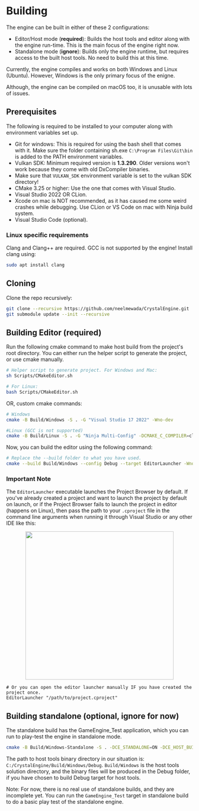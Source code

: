 # Building

The engine can be built in either of these 2 configurations:
* Editor/Host mode (**required**): Builds the host tools and editor along with the engine run-time. This is the main focus of the engine right now.
* Standalone mode (**ignore**): Builds only the engine runtime, but requires access to the built host tools. No need to build this at this time.

Currently, the engine compiles and works on both Windows and Linux (Ubuntu). However, Windows is the only primary focus of the enigne.

Although, the engine can be compiled on macOS too, it is unusable with lots of issues.

## Prerequisites

The following is required to be installed to your computer along with environment variables set up.

- Git for windows: This is required for using the bash shell that comes with it. Make sure the folder containing sh.exe `C:\Program Files\Git\bin` is added to the PATH environment variables.
- Vulkan SDK: Minimum required version is **1.3.290**. Older versions won't work because they come with old DxCompiler binaries.
- Make sure that `VULKAN_SDK` environment variable is set to the vulkan SDK directory!
- CMake 3.25 or higher: Use the one that comes with Visual Studio.
- Visual Studio 2022 OR CLion.
- Xcode on mac is NOT recommended, as it has caused me some weird crashes while debugging. Use CLion or VS Code on mac with Ninja build system.
- Visual Studio Code (optional).

### Linux specific requirements

Clang and Clang++ are required. GCC is not supported by the engine! Install clang using:

```sh
sudo apt install clang
```
## Cloning

Clone the repo recursively:

```sh
git clone --recursive https://github.com/neelmewada/CrystalEngine.git
git submodule update --init --recursive
```

## Building Editor (required)

Run the following cmake command to make host build from the project's root directory. You can either run the helper script to generate the project, or use cmake manually.

```sh
# Helper script to generate project. For Windows and Mac: 
sh Scripts/CMakeEditor.sh

# For Linux:
bash Scripts/CMakeEditor.sh
```

OR, custom cmake commands:

```sh
# Windows
cmake -B Build/Windows -S . -G "Visual Studio 17 2022" -Wno-dev

#Linux (GCC is not supported)
cmake -B Build/Linux -S . -G "Ninja Multi-Config" -DCMAKE_C_COMPILER=clang -DCMAKE_CXX_COMPILER=clang++ -Wno-dev
```

Now, you can build the editor using the following command:

```sh
# Replace the --build folder to what you have used.
cmake --build Build/Windows --config Debug --target EditorLauncher -Wno-dev
```

### Important Note

The `EditorLauncher` executable launches the Project Browser by default. If you've already created a project and want to launch the project by default on launch, or if the Project Browser fails to launch the project in editor (happens on Linux), then pass the path to your `.cproject` file in the command line arguments when running it through Visual Studio or any other IDE like this:

<p align="center">
    <img src="./Images/EditorLauncherProjectPath.png" width=400>
</p>

```shell
# Or you can open the editor launcher manually IF you have created the project once.
EditorLauncher "/path/to/project.cproject"
```

## Building standalone (optional, ignore for now)

The standalone build has the GameEngine_Test application, which you can run to play-test the engine in standalone mode.

```sh
cmake -B Build/Windows-Standalone -S . -DCE_STANDALONE=ON -DCE_HOST_BUILD_DIR="<Path To host tools binary dir>" -DCMAKE_SYSTEM_NAME=Windows -Wno-Dev
```

The path to host tools binary directory in our situation is:
`C:/CrystalEngine/Build/Windows/Debug`. `Build/Windows` is the host tools solution directory, and the binary files will be produced in the Debug folder, if you have chosen to build Debug target for host tools.

Note: For now, there is no real use of standalone builds, and they are incomplete yet. You can run the `GameEngine_Test` target in standalone build to do a basic play test of the standalone engine.

